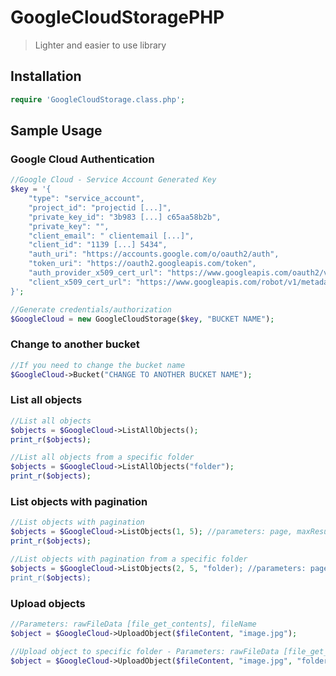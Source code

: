 # GoogleCloudStoragePHP

> Lighter and easier to use library

## Installation

```php
require 'GoogleCloudStorage.class.php';
```

## Sample Usage
### Google Cloud Authentication
```php
//Google Cloud - Service Account Generated Key
$key = '{
    "type": "service_account",
    "project_id": "projectid [...]",
    "private_key_id": "3b983 [...] c65aa58b2b",
    "private_key": "",
    "client_email": " clientemail [...]",
    "client_id": "1139 [...] 5434",
    "auth_uri": "https://accounts.google.com/o/oauth2/auth",
    "token_uri": "https://oauth2.googleapis.com/token",
    "auth_provider_x509_cert_url": "https://www.googleapis.com/oauth2/v1/certs",
    "client_x509_cert_url": "https://www.googleapis.com/robot/v1/metadata/x509/ [...]"
}';

//Generate credentials/authorization
$GoogleCloud = new GoogleCloudStorage($key, "BUCKET NAME");
```

### Change to another bucket
```php
//If you need to change the bucket name
$GoogleCloud->Bucket("CHANGE TO ANOTHER BUCKET NAME");
```

### List all objects
```php
//List all objects
$objects = $GoogleCloud->ListAllObjects();
print_r($objects);

//List all objects from a specific folder
$objects = $GoogleCloud->ListAllObjects("folder");
print_r($objects);
```

### List objects with pagination
```php
//List objects with pagination
$objects = $GoogleCloud->ListObjects(1, 5); //parameters: page, maxResults
print_r($objects);

//List objects with pagination from a specific folder
$objects = $GoogleCloud->ListObjects(2, 5, "folder); //parameters: page, maxResults, folder
print_r($objects);
```

### Upload objects
```php
//Parameters: rawFileData [file_get_contents], fileName
$object = $GoogleCloud->UploadObject($fileContent, "image.jpg");

//Upload object to specific folder - Parameters: rawFileData [file_get_contents], fileName, folder
$object = $GoogleCloud->UploadObject($fileContent, "image.jpg", "folder");
```
